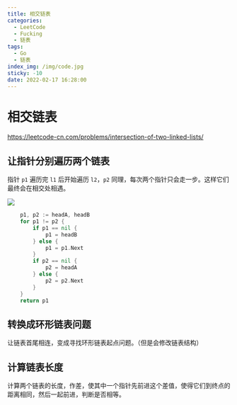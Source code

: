 ```yaml
---
title: 相交链表
categories:
  - LeetCode
  - Fucking
  - 链表
tags:
  - Go
  - 链表
index_img: /img/code.jpg
sticky: -10
date: 2022-02-17 16:28:00
---
```


# 相交链表

https://leetcode-cn.com/problems/intersection-of-two-linked-lists/

## 让指针分别遍历两个链表

指针 `p1` 遍历完 `l1` 后开始遍历 `l2`，`p2` 同理，每次两个指针只会走一步。这样它们最终会在相交处相遇。

![](https://labuladong.gitee.io/algo/images/%e9%93%be%e8%a1%a8%e6%8a%80%e5%b7%a7/6.jpeg)

```go
    p1, p2 := headA, headB
    for p1 != p2 {
        if p1 == nil {
            p1 = headB
        } else { 
            p1 = p1.Next
        }
        if p2 == nil {
            p2 = headA
        } else { 
            p2 = p2.Next
        }
    }
    return p1
```

## 转换成环形链表问题

让链表首尾相连，变成寻找环形链表起点问题。（但是会修改链表结构）

## 计算链表长度

计算两个链表的长度，作差，使其中一个指针先前进这个差值，使得它们到终点的距离相同，然后一起前进，判断是否相等。
